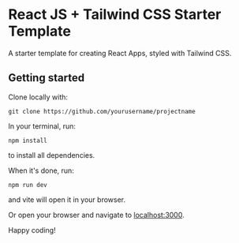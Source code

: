 # React JS + Tailwind CSS Starter Template

A starter template for creating React Apps, styled with Tailwind CSS.

## Getting started

Clone locally with:

```
git clone https://github.com/yourusername/projectname
```

In your terminal, run:

```
npm install
```

to install all dependencies.

When it's done, run:

```
npm run dev
```


and vite will open it in your browser.

Or open your browser and navigate to <a href="localhost:3000">localhost:3000</a>.

Happy coding!
